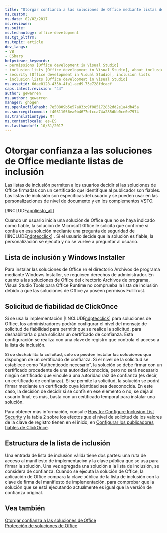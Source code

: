 ```yaml
---
title: "Otorgar confianza a las soluciones de Office mediante listas de inclusión | Documentos de Microsoft"
ms.custom: 
ms.date: 02/02/2017
ms.reviewer: 
ms.suite: 
ms.technology: office-development
ms.tgt_pltfrm: 
ms.topic: article
dev_langs:
- VB
- CSharp
helpviewer_keywords:
- permissions [Office development in Visual Studio]
- inclusion lists [Office development in Visual Studio], about inclusion lists
- security [Office development in Visual Studio], inclusion lists
- inclusion lists [Office development in Visual Studio]
ms.assetid: 6dae0128-435b-4fa1-aed9-73e728fdcacf
caps.latest.revision: "44"
author: gewarren
ms.author: gewarren
manager: ghogen
ms.openlocfilehash: 7e50809b5e57a832c9f085172832dd2e1a4db45a
ms.sourcegitcommit: f40311056ea0b4677efcca74a285dbb0ce0e7974
ms.translationtype: MT
ms.contentlocale: es-ES
ms.lasthandoff: 10/31/2017
---
```

# <a name="trusting-office-solutions-by-using-inclusion-lists"></a>Otorgar confianza a las soluciones de Office mediante listas de inclusión
  Las listas de inclusión permiten a los usuarios decidir si las soluciones de Office firmadas con un certificado que identifique al publicador son fiables. Las listas de inclusión son específicas del usuario y se pueden usar en las personalizaciones de nivel de documento y en los complementos VSTO.  
  
 [!INCLUDE[appliesto_all](../vsto/includes/appliesto-all-md.md)]  
  
 Cuando un usuario inicia una solución de Office que no se haya indicado como fiable, la solución de Microsoft Office le solicita que confirme si confía en esa solución mediante una pregunta de seguridad de [!INCLUDE[ndptecclick](../vsto/includes/ndptecclick-md.md)] . Si el usuario decide que la solución es fiable, la personalización se ejecuta y no se vuelve a preguntar al usuario.  
  
## <a name="inclusion-list-and-windows-installer"></a>Lista de inclusión y Windows Installer  
 Para instalar las soluciones de Office en el directorio Archivos de programa mediante Windows Installer, se requieren derechos de administrador. En cuanto a las soluciones de Office del directorio Archivos de programa, Visual Studio Tools para Office Runtime no comprueba la lista de inclusión debido a que las soluciones de Office ya poseen permisos FullTrust.  
  
## <a name="clickonce-trust-prompt"></a>Solicitud de fiabilidad de ClickOnce  
 Si se usa la implementación [!INCLUDE[ndptecclick](../vsto/includes/ndptecclick-md.md)] para soluciones de Office, los administradores podrán configurar el nivel del mensaje de solicitud de fiabilidad para permitir que se realice la solicitud, para deshabilitarla o para solicitar un certificado de confianza. Esta configuración se realiza con una clave de registro que controla el acceso a la lista de inclusión.  
  
 Si se deshabilita la solicitud, sólo se pueden instalar las soluciones que dispongan de un certificado de confianza. Si el nivel de la solicitud se establece como “Authenticode necesario”, la solución se debe firmar con un certificado procedente de una autoridad conocida, pero no será necesario ningún certificado que vincule a una autoridad raíz de confianza (es decir, un certificado de confianza). Si se permite la solicitud, la solución se podrá firmar mediante un certificado cuya identidad sea desconocida. En este caso, la decisión de decidir si se confía en ese elemento o no, se deja al usuario final; es más, basta con un certificado temporal para instalar una solución.  
  
 Para obtener más información, consulte [How to: Configure Inclusion List Security](../vsto/how-to-configure-inclusion-list-security.md) y la tabla 2 sobre los efectos que el nivel de solicitud de los valores de la clave de registro tienen en el inicio, en [Configurar los publicadores fiables de ClickOnce](http://go.microsoft.com/fwlink/?LinkId=94774).  
  
## <a name="structure-of-the-inclusion-list"></a>Estructura de la lista de inclusión  
 Una entrada de lista de inclusión válida tiene dos partes: una ruta de acceso al manifiesto de implementación y la clave pública que se usa para firmar la solución. Una vez agregada una solución a la lista de inclusión, se considera de confianza. Cuando se ejecuta la solución de Office, la aplicación de Office compara la clave pública de la lista de inclusión con la clave de firma del manifiesto de implementación, para comprobar que la solución que se está ejecutando actualmente es igual que la versión de confianza original.  
  
## <a name="see-also"></a>Vea también  
 [Otorgar confianza a las soluciones de Office](../vsto/granting-trust-to-office-solutions.md)   
 [Protección de soluciones de Office](../vsto/securing-office-solutions.md)  
  
  